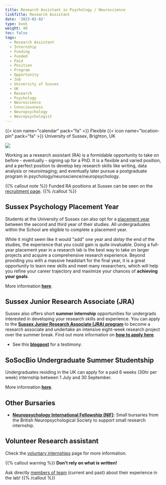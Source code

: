 ```yaml
---
title: Research Assistant in Psychology / Neuroscience
linkTitle: Research Assistant
date: '2023-02-02'
type: book
weight: 40
toc: false
tags:
  - Research Assistant
  - Internship
  - Funding
  - Funded
  - Paid
  - Position
  - Program
  - Opportunity
  - Job
  - University of Sussex
  - UK
  - Research
  - Psychology
  - Neuroscience
  - Consciousness
  - Neuropsychology
  - Neuropsychologist
---
```


{{< icon name="calendar" pack="fa" >}} Flexible
{{< icon name="location-pin" pack="fa" >}} University of Sussex, Brighton, UK

![](ResearchAssistant.jpg)

Working as a research assistant (RA) is a formidable opportunity to take on before - eventually - signing up for a PhD. It is a flexible and varied position, and a perfect position to develop key research skills like writing, data analysis or neuroimaging; and eventually later pursue a postgraduate program in psychology/neuroscience/neuropsychology.


{{% callout note %}}
Funded RA positions at Sussex can be seen on the [recruitment page](https://www.sussex.ac.uk/about/jobs/research-assistant-ref-10411).
{{% /callout %}}

## Sussex Psychology Placement Year

Students at the University of Sussex can also opt for a [placement year](https://www.sussex.ac.uk/study/undergraduate/courses/psychology-with-a-professional-placement-year-bsc) between the second and third year of their studies. All undergraduates within the School are eligible to complete a placement year. 

While it might seem like it would "add" one year and *delay* the end of the studies, the experience that you could gain is quite invaluable. Doing a full-year placement year in a research lab is the best way to take on larger projects and acquire a comprehensive research experience. Beyond providing you with a massive headstart for the final year, it is a great opportunity to learn new skills and meet many researchers, which will help you refine your career trajectory and maximize your chances of **achieving your goals**.

More information [**here**](http://www.sussex.ac.uk/psychology/internal/students/placements).

## Sussex Junior Research Associate (JRA)

Sussex also offers short **summer internship** opportunities for undergrads interested in developing your research skills and experience. You can apply to the [**Sussex Junior Research Associate (JRA) program**](http://www.sussex.ac.uk/suro/jra) to become a research associate and undertake an intensive eight-week research project over the summer break. Find out more information on [**how to apply here**](http://www.sussex.ac.uk/suro/applying).

- See this [**blogpost**](https://realitybending.github.io/post/2024-03-12-jingjra/) for a testimony.

## SoSocBio Undergraduate Summer Studentship

Undergraduates residing in the UK can apply for a paid 6 weeks (30hr per week) internship between 1 July and 30 September.

More information [**here**](https://southcoastbiosciencesdtp.ac.uk/undergraduate-summer-studentship-programme/).


## Other Bursaries 

- [**Neuropsychology International Fellowship (NIF)**](https://www.the-bns.org/grants): Small bursaries from the British Neuropsychological Society to support small research internship.



## Volunteer Research assistant

Check the [voluntary internships](https://realitybending.github.io/jobs/intern/) page for more information.

{{% callout warning %}}
**Don't rely on what is written!**

Ask directly [members of team](/people/) (current and past) about their experience in the lab!
{{% /callout %}}